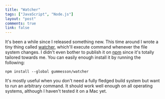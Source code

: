 ```yaml
---
title: "Watcher"
tags: ["JavaScript", "Node.js"]
layout: "post"
comments: true
link: false
---
```


It's been a while since I released something new. This time around I wrote
a tiny thing called [watcher](https://github.com/gummesson/watcher), which'll
execute command whenever the file system changes. I didn't even bother to
publish it on [npm](https://npmjs.org/) since it's totally tailored towards me.
You can easily enough install it by running the following:

~~~ text
npm install --global gummesson/watcher
~~~

It's mostly useful when you don't need a fully fledged build system but want to
run an arbitrary command. It should work well enough on all operating systems,
although I haven't tested it on a Mac yet.
